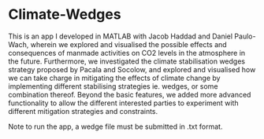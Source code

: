 # Climate-Wedges

This is an app I developed in MATLAB with Jacob Haddad and Daniel Paulo-Wach, wherein we explored and visualised the possible effects and consequences of manmade activities on CO2 levels in the atmosphere in the future. Furthermore, we investigated the climate stabilisation wedges strategy proposed by Pacala and Socolow, and explored and visualised how we can take charge in mitigating the effects of climate change by implementing different stabilising strategies ie. wedges, or some combination thereof. Beyond the basic features, we added more advanced functionality to allow the different interested parties to experiment with different mitigation strategies and constraints.

Note to run the app, a wedge file must be submitted in .txt format. 

